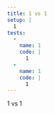 ```yaml
---
title: 1 vs 1
setup: |
  1
tests:
  -
    name: 1
    code: |
      1
  -
    name: 1
    code: |
      1
---
```

1 vs 1
